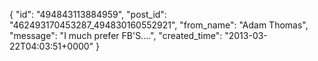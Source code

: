  {
   "id": "494843113884959",
   "post_id": "462493170453287_494830160552921",
   "from_name": "Adam Thomas",
   "message": "I much prefer FB'S....",
   "created_time": "2013-03-22T04:03:51+0000"
 }
